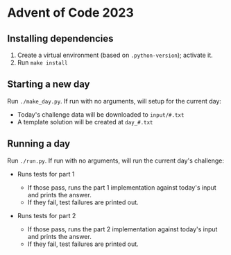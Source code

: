 # Advent of Code 2023

## Installing dependencies

1. Create a virtual environment (based on `.python-version`); activate it.
2. Run `make install`

## Starting a new day

Run `./make_day.py`. If run with no arguments, will setup for the current day:

* Today's challenge data will be downloaded to `input/#.txt`
* A template solution will be created at `day_#.txt`

## Running a day

Run `./run.py`. If run with no arguments, will run the current day's challenge:

* Runs tests for part 1
  * If those pass, runs the part 1 implementation against today's input and prints the answer.
  * If they fail, test failures are printed out.

* Runs tests for part 2
  * If those pass, runs the part 2 implementation against today's input and prints the answer.
  * If they fail, test failures are printed out.
